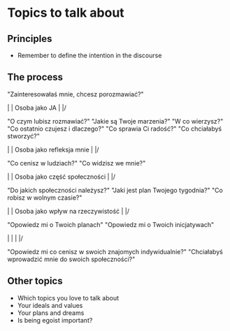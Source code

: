 # Topics to talk about

## Principles

- Remember to define the intention in the discourse

## The process

"Zainteresowałaś mnie, chcesz porozmawiać?"

|
| Osoba jako JA
| 
|/

"O czym lubisz rozmawiać?"
"Jakie są Twoje marzenia?"
"W co wierzysz?"
"Co ostatnio czujesz i dlaczego?"
"Co sprawia Ci radość?"
"Co chciałabyś stworzyć?"

|
| Osoba jako refleksja mnie
| 
|/

"Co cenisz w ludziach?"
"Co widzisz we mnie?"


|
| Osoba jako część społeczności
| 
|/

"Do jakich społeczności należysz?"
"Jaki jest plan Twojego tygodnia?"
"Co robisz w wolnym czasie?"

|
| Osoba jako wpływ na rzeczywistość
| 
|/

"Opowiedz mi o Twoich planach"
"Opowiedz mi o Twoich inicjatywach"

|
|
| 
|/

"Opowiedz mi co cenisz w swoich znajomych indywidualnie?"
"Chciałabyś wprowadzić mnie do swoich społeczności?"

## Other topics

- Which topics you love to talk about
- Your ideals and values
- Your plans and dreams
- Is being egoist important?
